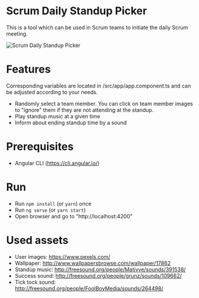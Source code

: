 # Scrum Daily Standup Picker

This is a tool which can be used in Scrum teams to initiate the daily Scrum meeting.

![Scrum Daily Standup Picker](http://mokkapps.de/wp-content/uploads/2017/07/2017-07-27-1918-04.gif)

# Features

Corresponding variables are located in /src/app/app.component.ts and can be adjusted according to your needs.

* Randomly select a team member. You can click on team member images to "ignore" them if they are not attending at the standup.
* Play standup music at a given time
* Inform about ending standup time by a sound

# Prerequisites

* Angular CLI (https://cli.angular.io/)

# Run

* Run `npm install` (or `yarn`) once
* Run `ng serve` (or `yarn start`)
* Open browser and go to "http://localhost:4200"

# Used assets

* User images: https://www.pexels.com/
* Wallpaper: http://www.wallpapersbrowse.com/wallpaper/17862
* Standup music: http://freesound.org/people/Mativve/sounds/391538/
* Success sound: http://freesound.org/people/grunz/sounds/109662/
* Tick tock sound: http://freesound.org/people/FoolBoyMedia/sounds/264498/
